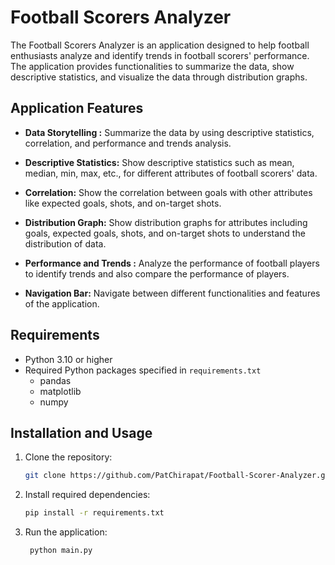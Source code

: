 # Football Scorers Analyzer

The Football Scorers Analyzer is an application designed to help football enthusiasts analyze and identify trends in football scorers' performance. The application provides functionalities to summarize the data, show descriptive statistics, and visualize the data through distribution graphs.
## Application Features

- **Data Storytelling :** Summarize the data by using descriptive statistics, correlation, and performance and trends analysis. 

- **Descriptive Statistics:** Show descriptive statistics such as mean, median, min, max, etc., for different attributes of football scorers' data.

- **Correlation:** Show the correlation between goals with other attributes like expected goals, shots, and on-target shots.

- **Distribution Graph:** Show distribution graphs for attributes including goals, expected goals, shots, and on-target shots to understand the distribution of data.

- **Performance and Trends :** Analyze the performance of football players to identify trends and also compare the performance of players.

- **Navigation Bar:** Navigate between different functionalities and features of the application.

## Requirements

- Python 3.10 or higher
- Required Python packages specified in `requirements.txt`
  - pandas
  - matplotlib
  - numpy

## Installation and Usage

1. Clone the repository:
   ```bash
   git clone https://github.com/PatChirapat/Football-Scorer-Analyzer.git
    ```
2. Install required dependencies:
   ```bash
   pip install -r requirements.txt
   ```
3. Run the application:
   ```bash
    python main.py
    ```
   